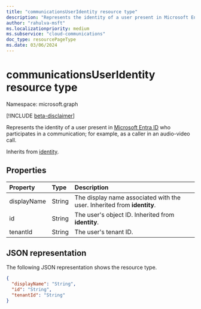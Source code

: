 ```yaml
--- 
title: "communicationsUserIdentity resource type"
description: "Represents the identity of a user present in Microsoft Entra ID who participates in a communication."
author: "rahulva-msft"
ms.localizationpriority: medium
ms.subservice: "cloud-communications"
doc_type: resourcePageType
ms.date: 03/06/2024
---
```


# communicationsUserIdentity resource type

Namespace: microsoft.graph

[!INCLUDE [beta-disclaimer](../../includes/beta-disclaimer.md)]

Represents the identity of a user present in [Microsoft Entra ID](/azure/active-directory/) who participates in a communication; for example, as a caller in an audio-video call.

Inherits from [identity](identity.md).

## Properties

| Property                       | Type                        | Description        |
| :----------------------------- | :---------------------------| :------------------|
| displayName | String | The display name associated with the user. Inherited from **identity**. |
| id | String | The user's object ID. Inherited from **identity**. |
| tenantId | String | The user's tenant ID. |

## JSON representation

The following JSON representation shows the resource type.

<!-- {
  "blockType": "resource",
  "@odata.type": "microsoft.graph.communicationsUserIdentity",
  "optionalProperties": [
    "displayName",
    "tenantId"
  ],
} -->
```json
{
  "displayName": "String",
  "id": "String",
  "tenantId": "String"
}
```

